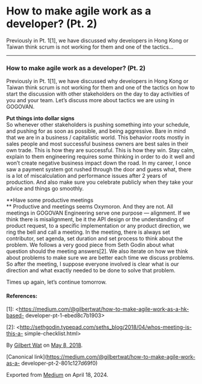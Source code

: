 # How to make agile work as a developer? (Pt. 2)

Previously in Pt. 1[1], we have discussed why developers in Hong Kong or
Taiwan think scrum is not working for them and one of the tactics…

* * *

### How to make agile work as a developer? (Pt. 2)

Previously in Pt. 1[1], we have discussed why developers in Hong Kong or
Taiwan think scrum is not working for them and one of the tactics on how to
start the discussion with other stakeholders on the day to day activities of
you and your team. Let’s discuss more about tactics we are using in GOGOVAN.

**Put things into dollar signs**  
So whenever other stakeholders is pushing something into your schedule, and
pushing for as soon as possible, and being aggressive. Bare in mind that we
are in a business / capitalistic world. This behavior roots mostly in sales
people and most successful business owners are best sales in their own trade.
This is how they are successful. This is how they win. Stay calm, explain to
them engineering requires some thinking in order to do it well and won’t
create negative business impact down the road. In my career, I once saw a
payment system got rushed through the door and guess what, there is a lot of
miscalculation and performance issues after 2 years of production. And also
make sure you celebrate publicly when they take your advice and things go
smoothly.

**Have some productive meetings  
** Productive and meetings seems Oxymoron. And they are not. All meetings in
GOGOVAN Engineering serve one purpose — alignment. If we think there is
misalignment, be it the API design or the understanding of product request, to
a specific implementation or any product direction, we ring the bell and call
a meeting. In the meeting, there is always set contributor, set agenda, set
duration and set process to think about the problem. We follows a very good
piece from Seth Godin about what question should the meeting answers[2]. We
also iterate on how we think about problems to make sure we are better each
time we discuss problems. So after the meeting, I suppose everyone involved is
clear what is our direction and what exactly needed to be done to solve that
problem.

Times up again, let’s continue tomorrow.

#### References:

[1]: <https://medium.com/@gilbertwat/how-to-make-agile-work-as-a-hk-based-
developer-pt-1-ebed8c7b1903>

[2]: <http://sethgodin.typepad.com/seths_blog/2018/04/whos-meeting-is-this-a-
simple-checklist.html>

[3]: <https://gist.github.com/gilbertwat/3f08d376899061b9444bfbf40227d39d>

By [Gilbert Wat](https://medium.com/@gilbertwat) on [May 8,
2018](https://medium.com/p/801c127d69f0).

[Canonical link](https://medium.com/@gilbertwat/how-to-make-agile-work-as-a-
developer-pt-2-801c127d69f0)

Exported from [Medium](https://medium.com) on April 18, 2024.

